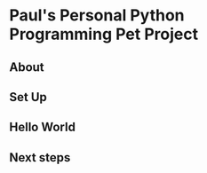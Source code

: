 # Paul's Personal Python Programming Pet Project

## About


## Set Up


## Hello World



## Next steps

